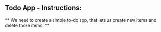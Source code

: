 ## Todo App - Instructions:
 **  We need to create a simple to-do app, that lets us create new items and delete those items.
 **

<!--  1.- Fork and clone this repository, doing a: `git clone https://github.com/avomakesart/ti-react-todo.git`
 
 2.- Create an array of default values for the to-do list.
 
 3.- Iterate that array of values in the to-do list.
 
 4.- Now let's begging with the todo form input, add the ability to add new values in the existing array, (input and submit button).
 
 5.- We need to validate if the item is already on the todo list, is that the case then we will need to prevent a duplicate value to be inserted in the todo list.
 
 6.- Now we need to delete items, add a button next to the item and add the ability to delete items.
 
 7.- Extra point: Add a validation, to prevent empty values to be inserted in the todo list.
 
 8.- Extra point: add style to the to-do list.
 
 9.- Extra point: improve the app's performance
 
 
 **  Note: you are free to use any design system or CSS framework/library.**
 
